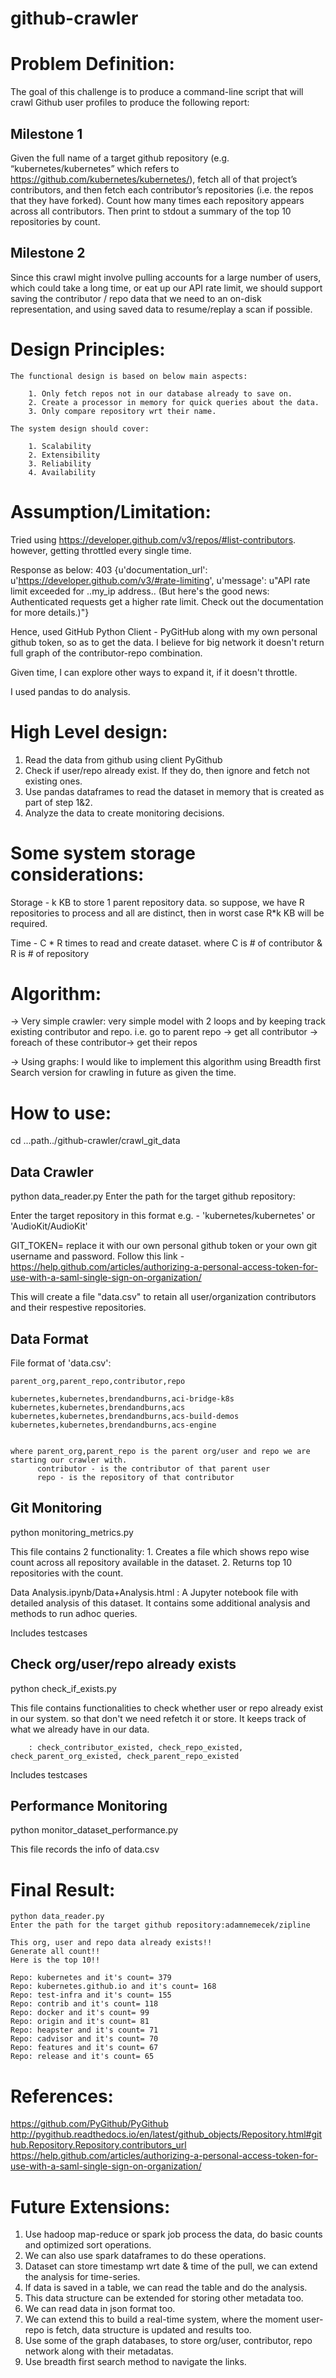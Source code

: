 # github-crawler

# Problem Definition:

The goal of this challenge is to produce a command-line script that will crawl Github user profiles to produce the following report:

## Milestone 1
Given the full name of a target github repository (e.g. “kubernetes/kubernetes” which refers to https://github.com/kubernetes/kubernetes/),
fetch all of that project’s contributors, and then fetch each contributor’s repositories (i.e. the repos that they have forked).
Count how many times each repository appears across all contributors. Then print to stdout a summary of the top 10 repositories by count.

## Milestone 2
Since this crawl might involve pulling accounts for a large number of users, which could take a long time, or eat up our API rate limit,
we should support saving the contributor / repo data that we need to an on-disk representation,
and using saved data to resume/replay a scan if possible.

# Design Principles:

    The functional design is based on below main aspects:

        1. Only fetch repos not in our database already to save on.
        2. Create a processor in memory for quick queries about the data.
        3. Only compare repository wrt their name.

    The system design should cover:

        1. Scalability
        2. Extensibility
        3. Reliability
        4. Availability


# Assumption/Limitation:

Tried using https://developer.github.com/v3/repos/#list-contributors. however, getting throttled every single time.

Response as below:
403 {u'documentation_url': u'https://developer.github.com/v3/#rate-limiting', u'message': u"API rate limit exceeded for ..my_ip address..
(But here's the good news: Authenticated requests get a higher rate limit. Check out the documentation for more details.)"}

Hence, used GitHub Python Client - PyGitHub along with my own personal github token, so as to get the data.
I believe for big network it doesn't return full graph of the contributor-repo combination.

Given time, I can explore other ways to expand it, if it doesn't throttle.

I used pandas to do analysis.

# High Level design:

   1. Read the data from github using client PyGithub
   2. Check if user/repo already exist. If they do, then ignore and fetch not existing ones.
   3. Use pandas dataframes to read the dataset in memory that is created as part of step 1&2.
   4. Analyze the data to create monitoring decisions.


# Some system storage considerations:

Storage - k KB to store 1 parent repository data.
          so suppose,
          we have R repositories to process and all are distinct, then in worst case R*k KB will be required.

Time    - C * R times to read and create dataset. where C is # of contributor & R is # of repository


# Algorithm:

-> Very simple crawler: very simple model with 2 loops and by keeping track existing contributor and repo.
   i.e. go to parent repo -> get all contributor -> foreach of these contributor-> get their repos

-> Using graphs: I would like to implement this algorithm using Breadth first Search version for crawling in future as given the time.

# How to use:

  cd ...path../github-crawler/crawl_git_data

  Data Crawler
  ------------
  python data_reader.py
  Enter the path for the target github repository: <Enter the target repository>

  Enter the target repository in this format e.g. - 'kubernetes/kubernetes'  or 'AudioKit/AudioKit'

  GIT_TOKEN=<Git token> replace it with our own personal github token or your own git username and password.
  Follow this link - https://help.github.com/articles/authorizing-a-personal-access-token-for-use-with-a-saml-single-sign-on-organization/

  This will create a file "data.csv" to retain all user/organization contributors and their respestive repositories.

  Data Format
  ------------
  File format of 'data.csv':

    parent_org,parent_repo,contributor,repo

    kubernetes,kubernetes,brendandburns,aci-bridge-k8s
    kubernetes,kubernetes,brendandburns,acs
    kubernetes,kubernetes,brendandburns,acs-build-demos
    kubernetes,kubernetes,brendandburns,acs-engine


    where parent_org,parent_repo is the parent org/user and repo we are starting our crawler with.
          contributor - is the contributor of that parent user
          repo - is the repository of that contributor


  Git Monitoring
  --------------

  python monitoring_metrics.py

  This file contains 2 functionality:
            1. Creates a file which shows repo wise count across all repository available in the dataset.
            2. Returns top 10 repositories with the count.

  Data Analysis.ipynb/Data+Analysis.html  : A Jupyter notebook file with detailed analysis of this dataset.
                                            It contains some additional analysis and methods to run adhoc queries.

  Includes testcases

  Check org/user/repo already exists
  ----------------------------------

   python check_if_exists.py

   This file contains functionalities to check whether user or repo already exist in our system. so that don't we need refetch it or store.
   It keeps track of what we already have in our data.

        : check_contributor_existed, check_repo_existed, check_parent_org_existed, check_parent_repo_existed

   Includes testcases

  Performance Monitoring
  ----------------------

  python  monitor_dataset_performance.py

  This file records the info of data.csv



# Final Result:

    python data_reader.py
    Enter the path for the target github repository:adamnemecek/zipline

    This org, user and repo data already exists!!
    Generate all count!!
    Here is the top 10!!

    Repo: kubernetes and it's count= 379
    Repo: kubernetes.github.io and it's count= 168
    Repo: test-infra and it's count= 155
    Repo: contrib and it's count= 118
    Repo: docker and it's count= 99
    Repo: origin and it's count= 81
    Repo: heapster and it's count= 71
    Repo: cadvisor and it's count= 70
    Repo: features and it's count= 67
    Repo: release and it's count= 65


# References:

https://github.com/PyGithub/PyGithub
http://pygithub.readthedocs.io/en/latest/github_objects/Repository.html#github.Repository.Repository.contributors_url
https://help.github.com/articles/authorizing-a-personal-access-token-for-use-with-a-saml-single-sign-on-organization/


# Future Extensions:

1. Use hadoop map-reduce or spark job process the data, do basic counts and optimized sort operations.
2. We can also use spark dataframes to do these operations.
3. Dataset can store timestamp wrt date & time of the pull, we can extend the analysis for time-series.
4. If data is saved in a table, we can read the table and do the analysis.
5. This data structure can be extended for storing other metadata too.
6. We can read data in json format too.
7. We can extend this to build a real-time system, where the moment user-repo is fetch, data structure is updated and results too.
8. Use some of the graph databases, to store org/user, contributor, repo network along with their metadatas.
9. Use breadth first search method to navigate the links.


